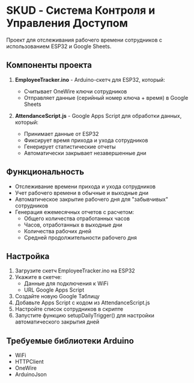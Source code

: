 # SKUD - Система Контроля и Управления Доступом

Проект для отслеживания рабочего времени сотрудников с использованием ESP32 и Google Sheets.

## Компоненты проекта

1. **EmployeeTracker.ino** - Arduino-скетч для ESP32, который:
   - Считывает OneWire ключи сотрудников
   - Отправляет данные (серийный номер ключа + время) в Google Sheets

2. **AttendanceScript.js** - Google Apps Script для обработки данных, который:
   - Принимает данные от ESP32
   - Фиксирует время прихода и ухода сотрудников
   - Генерирует статистические отчеты
   - Автоматически закрывает незавершенные дни

## Функциональность

- Отслеживание времени прихода и ухода сотрудников
- Учет рабочего времени в обычные и выходные дни
- Автоматическое закрытие рабочего дня для "забывчивых" сотрудников
- Генерация ежемесячных отчетов с расчетом:
  - Общего количества отработанных часов
  - Часов, отработанных в выходные дни
  - Количества рабочих дней
  - Средней продолжительности рабочего дня

## Настройка

1. Загрузите скетч EmployeeTracker.ino на ESP32
2. Укажите в скетче:
   - Данные для подключения к WiFi
   - URL Google Apps Script
3. Создайте новую Google Таблицу
4. Добавьте Apps Script с кодом из AttendanceScript.js
5. Настройте список сотрудников в скрипте
6. Запустите функцию setupDailyTrigger() для настройки автоматического закрытия дней

## Требуемые библиотеки Arduino

- WiFi
- HTTPClient
- OneWire
- ArduinoJson 